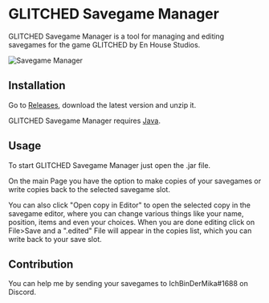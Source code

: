 # GLITCHED Savegame Manager
GLITCHED Savegame Manager is a tool for managing and editing savegames for the game GLITCHED by En House Studios.

![Savegame Manager](https://user-images.githubusercontent.com/15331116/158664447-e9e18c83-960f-434a-ae38-cda9a40e473c.png)

## Installation
Go to [Releases](https://github.com/CytexalMika/GLITCHEDSavegameManager/releases), download the latest version and unzip it.

GLITCHED Savegame Manager requires [Java](https://www.java.com/de/).
## Usage
To start GLITCHED Savegame Manager just open the .jar file.

On the main Page you have the option to make copies of your savegames or write copies back to the selected savegame slot.

You can also click "Open copy in Editor" to open the selected copy in the savegame editor, where you can change various things like your name, position, items and even your choices.
When you are done editing click on File>Save and a ".edited" File will appear in the copies list, which you can write back to your save slot.

## Contribution
You can help me by sending your savegames to IchBinDerMika#1688 on Discord.
